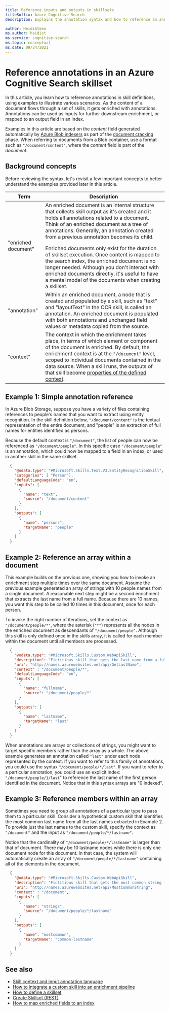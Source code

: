 ```yaml
---
title: Reference inputs and outputs in skillsets
titleSuffix: Azure Cognitive Search
description: Explains the annotation syntax and how to reference an annotation in the inputs and outputs of a skillset in an AI enrichment pipeline in Azure Cognitive Search.

author: HeidiSteen
ms.author: heidist
ms.service: cognitive-search
ms.topic: conceptual
ms.date: 09/24/2021
---
```

# Reference annotations in an Azure Cognitive Search skillset

In this article, you learn how to reference annotations in skill definitions, using examples to illustrate various scenarios. As the content of a document flows through a set of skills, it gets enriched with annotations. Annotations can be  used as inputs for further downstream enrichment, or mapped to an output field in an index. 
 
Examples in this article are based on the *content* field generated automatically by [Azure Blob indexers](search-howto-indexing-azure-blob-storage.md) as part of the [document cracking](search-indexer-overview.md#document-cracking) phase. When referring to documents from a Blob container, use a format such as `"/document/content"`, where the *content* field is part of the *document*. 

## Background concepts

Before reviewing the syntax, let's revisit a few important concepts to better understand the examples provided later in this article.

| Term | Description |
|------|-------------|
| "enriched document" | An enriched document is an internal structure that collects skill output as it's created and it holds all annotations related to a document. Think of an enriched document as a tree of annotations. Generally, an annotation created from a previous annotation becomes its child. </p>Enriched documents only exist for the duration of skillset execution. Once content is mapped to the search index, the enriched document is no longer needed. Although you don't interact with enriched documents directly, it's useful to have a mental model of the documents when creating a skillset. |
| "annotation" | Within an enriched document, a node that is created and populated by a skill, such as "text" and "layoutText" in the OCR skill, is called an annotation. An enriched document is populated with both annotations and unchanged field values or metadata copied from the source. |
| "context" | The context in which the enrichment takes place, in terms of which element or component of the document is enriched. By default, the enrichment context is at the `"/document"` level, scoped to individual documents contained in the data source. When a skill runs, the outputs of that skill become [properties of the defined context](#example-2). |

<a name="example-1"></a>
## Example 1: Simple annotation reference

In Azure Blob Storage, suppose you have a variety of files containing references to people's names that you want to extract using entity recognition. In the skill definition below, `"/document/content"` is the textual representation of the entire document, and "people" is an extraction of full names for entities identified as persons.

Because the default context is `"/document"`, the list of people can now be referenced as `"/document/people"`. In this specific case `"/document/people"` is an annotation, which could now be mapped to a field in an index, or used in another skill in the same skillset.

```json
  {
    "@odata.type": "#Microsoft.Skills.Text.V3.EntityRecognitionSkill",
    "categories": [ "Person"],
    "defaultLanguageCode": "en",
    "inputs": [
      {
        "name": "text",
        "source": "/document/content"
      }
    ],
    "outputs": [
      {
        "name": "persons",
        "targetName": "people"
      }
    ]
  }
```

<a name="example-2"></a>

## Example 2: Reference an array within a document

This example builds on the previous one, showing you how to invoke an enrichment step multiple times over the same document. Assume the previous example generated an array of strings with 10 people names from a single document. A reasonable next step might be a second enrichment that extracts the last name from a full name. Because there are 10 names, you want this step to be called 10 times in this document, once for each person. 

To invoke the right number of iterations, set the context as `"/document/people/*"`, where the asterisk (`"*"`) represents all the nodes in the enriched document as descendants of `"/document/people"`. Although this skill is only defined once in the skills array, it is called for each member within the document until all members are processed.

```json
  {
    "@odata.type": "#Microsoft.Skills.Custom.WebApiSkill",
    "description": "Fictitious skill that gets the last name from a full name",
    "uri": "http://names.azurewebsites.net/api/GetLastName",
    "context" : "/document/people/*",
    "defaultLanguageCode": "en",
    "inputs": [
      {
        "name": "fullname",
        "source": "/document/people/*"
      }
    ],
    "outputs": [
      {
        "name": "lastname",
        "targetName": "last"
      }
    ]
  }
```

When annotations are arrays or collections of strings, you might want to target specific members rather than the array as a whole. The above example generates an annotation called `"last"` under each node represented by the context. If you want to refer to this family of annotations, you could use the syntax `"/document/people/*/last"`. If you want to refer to a particular annotation, you could use an explicit index: `"/document/people/1/last`" to reference the last name of the first person identified in the document. Notice that in this syntax arrays are "0 indexed".

<a name="example-3"></a>

## Example 3: Reference members within an array

Sometimes you need to group all annotations of a particular type to pass them to a particular skill. Consider a hypothetical custom skill that identifies the most common last name from all the last names extracted in Example 2. To provide just the last names to the custom skill, specify the context as `"/document"` and the input as `"/document/people/*/lastname"`.

Notice that the cardinality of `"/document/people/*/lastname"` is larger than that of document. There may be 10 lastname nodes while there is only one document node for this document. In that case, the system will automatically create an array of  `"/document/people/*/lastname"` containing all of the elements in the document.

```json
  {
    "@odata.type": "#Microsoft.Skills.Custom.WebApiSkill",
    "description": "Fictitious skill that gets the most common string from an array of strings",
    "uri": "http://names.azurewebsites.net/api/MostCommonString",
    "context" : "/document",
    "inputs": [
      {
        "name": "strings",
        "source": "/document/people/*/lastname"
      }
    ],
    "outputs": [
      {
        "name": "mostcommon",
        "targetName": "common-lastname"
      }
    ]
  }
```



## See also
+ [Skill context and input annotation language](cognitive-search-skill-annotation-language.md)
+ [How to integrate a custom skill into an enrichment pipeline](cognitive-search-custom-skill-interface.md)
+ [How to define a skillset](cognitive-search-defining-skillset.md)
+ [Create Skillset (REST)](/rest/api/searchservice/create-skillset)
+ [How to map enriched fields to an index](cognitive-search-output-field-mapping.md)
